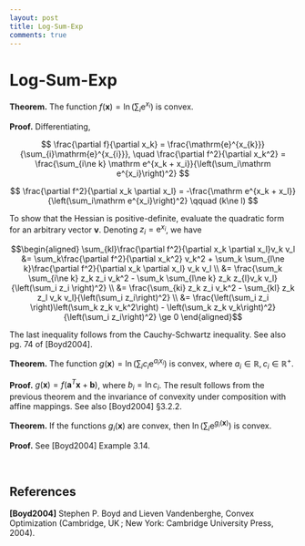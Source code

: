 ```yaml
---
layout: post
title: Log-Sum-Exp
comments: true
---
```

# Log-Sum-Exp

**Theorem.** The function $f\left(\mathbf{x}\right)=\ln\left(\sum_{i}\mathrm{e}^{x_{i}}\right)$ is convex.

**Proof.** Differentiating,

$$
\frac{\partial f}{\partial x_k} =
    \frac{\mathrm{e}^{x_{k}}}{\sum_{i}\mathrm{e}^{x_{i}}},
\quad
\frac{\partial f^2}{\partial x_k^2} =
    \frac{\sum_{i\ne k} \mathrm e^{x_k + x_i}}{\left(\sum_i\mathrm e^{x_i}\right)^2}
$$

$$
\frac{\partial f^2}{\partial x_k \partial x_l}
    = -\frac{\mathrm e^{x_k + x_l}}{\left(\sum_i\mathrm e^{x_i}\right)^2}
    \qquad (k\ne l)
$$

To show that the Hessian is positive-definite, evaluate the quadratic form for an arbitrary vector $\mathbf{v}$. Denoting $z_i = \mathrm e^{x_i}$, we have

$$\begin{aligned}
\sum_{kl}\frac{\partial f^2}{\partial x_k \partial x_l}v_k v_l
    &= \sum_k\frac{\partial f^2}{\partial x_k^2} v_k^2 + \sum_k \sum_{l\ne k}\frac{\partial f^2}{\partial x_k \partial x_l} v_k v_l \\
    &= \frac{\sum_k \sum_{i\ne k} z_k z_i v_k^2 - \sum_k \sum_{l\ne k} z_k z_{l}v_k v_l}{\left(\sum_i z_i \right)^2} \\
    &= \frac{\sum_{ki} z_k z_i v_k^2 - \sum_{kl} z_k z_l v_k v_l}{\left(\sum_i z_i\right)^2} \\
    &= \frac{\left(\sum_i z_i \right)\left(\sum_k z_k v_k^2\right) - \left(\sum_k z_k v_k\right)^2}{\left(\sum_i z_i\right)^2} \ge 0
\end{aligned}$$

The last inequality follows from the Cauchy-Schwartz inequality. See also pg. 74 of [Boyd2004].

**Theorem.** The function $g(\mathbf x) = \ln\left(\sum_i c_i \mathrm e^{a_i x_i}\right)$ is convex, where $a_i \in \mathbb R, c_i \in \mathbb R^+$.

**Proof.** $g(\mathbf x) = f(\mathbf a^T \mathbf x + \mathbf b)$, where $b_i = \ln c_i$. The result follows from the previous theorem and the invariance of convexity under composition with affine mappings.
See also [Boyd2004] §3.2.2.

**Theorem.** If the functions $g_i(\mathbf x)$ are convex, then $\ln \left( \sum_i \mathrm e^{g_i(\mathbf x)} \right)$ is convex.

**Proof.** See [Boyd2004] Example 3.14.

&nbsp;

## References

**[Boyd2004]** Stephen P. Boyd and Lieven Vandenberghe, Convex Optimization (Cambridge, UK ; New York: Cambridge University Press, 2004).

